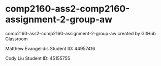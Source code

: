 # comp2160-ass2-comp2160-assignment-2-group-aw
comp2160-ass2-comp2160-assignment-2-group-aw created by GitHub Classroom

Matthew Evangelidis
Student ID: 44957416

Cody Liu
Student ID: 45155755
